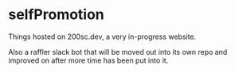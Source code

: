 # selfPromotion

Things hosted on 200sc.dev, a very in-progress website.

Also a raffler slack bot that will be moved out into its own repo and improved on after more time has been put into it.
